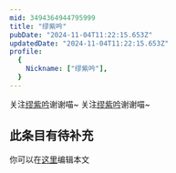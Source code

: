 ```yaml
---
mid: 3494364944795999
title: "缪紫吟"
pubDate: "2024-11-04T11:22:15.653Z"
updatedDate: "2024-11-04T11:22:15.653Z"
profile:
  {
    Nickname: ["缪紫吟"],
  }
---
```


关注[缪紫吟](https://space.bilibili.com/3494364944795999)谢谢喵~ 关注[缪紫吟](https://space.bilibili.com/3494364944795999)谢谢喵~

## 此条目有待补充
你可以在[这里](https://github.com/Yuhanawa/VTuber.ICU-Content/edit/master/v/缪紫吟/index.md)编辑本文
